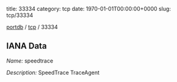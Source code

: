 title: 33334
category: tcp
date: 1970-01-01T00:00:00+0000
slug: tcp/33334

[portdb](/) / [tcp](/category/tcp.html) / 33334


## IANA Data

_Name:_ speedtrace

_Description:_ SpeedTrace TraceAgent

